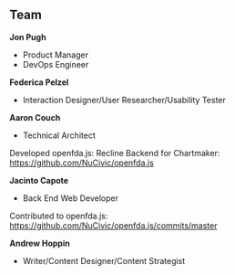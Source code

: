 Team
----

**Jon Pugh**

- Product Manager
- DevOps Engineer

**Federica Pelzel**

- Interaction Designer/User Researcher/Usability Tester

**Aaron Couch**

- Technical Architect

Developed openfda.js: Recline Backend for Chartmaker: https://github.com/NuCivic/openfda.js

**Jacinto Capote**

- Back End Web Developer

Contributed to openfda.js: https://github.com/NuCivic/openfda.js/commits/master

**Andrew Hoppin**

- Writer/Content Designer/Content Strategist
